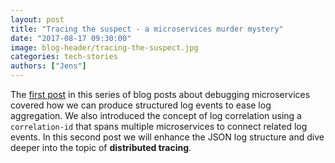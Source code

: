```yaml
---
layout: post
title: "Tracing the suspect - a microservices murder mystery"
date: "2017-08-17 09:30:00"
image: blog-header/tracing-the-suspect.jpg
categories: tech-stories
authors: ["Jens"]
---
```


The [first post][haystack] in this series of blog posts about debugging microservices covered how we can produce structured log events to ease log aggregation.
We also introduced the concept of log correlation using a `correlation-id` that spans multiple microservices to connect related log events.
In this second post we will enhance the JSON log structure and dive deeper into the topic of **distributed tracing**.



[haystack]:                   /blog/2017/07/13/where-is-the-bug-in-my-microservices-haystack.html         "Where's the bug in my microservices haystack?"
